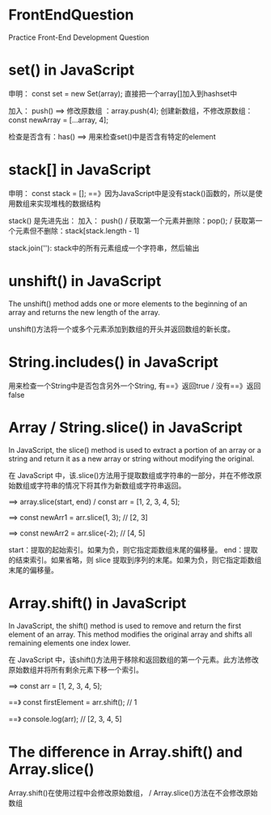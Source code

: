 # FrontEndQuestion
Practice Front-End Development Question

# set() in JavaScript
申明： const set = new Set(array); 直接把一个array[]加入到hashset中

加入： push() ==> 修改原数组 ：array.push(4); 创建新数组，不修改原数组： const newArray = [...array, 4];

检查是否含有：has() ==> 用来检查set()中是否含有特定的element

# stack[] in JavaScript
申明： const stack = []; ==》因为JavaScript中是没有stack()函数的，所以是使用数组来实现堆栈的数据结构

stack() 是先进先出： 加入： push()   /   获取第一个元素并删除：pop();  / 获取第一个元素但不删除：stack[stack.length - 1] 

stack.join(''): stack中的所有元素组成一个字符串，然后输出

# unshift() in JavaScript
The unshift() method adds one or more elements to the beginning of an array and returns the new length of the array.

unshift()方法将一个或多个元素添加到数组的开头并返回数组的新长度。

# String.includes() in JavaScript

用来检查一个String中是否包含另外一个String, 有==》返回true / 没有==》返回false

# Array / String.slice() in JavaScript

In JavaScript, the slice() method is used to extract a portion of an array or a string and return it as a new array 
or string without modifying the original.

在 JavaScript 中，该.slice()方法用于提取数组或字符串的一部分，并在不修改原始数组或字符串的情况下将其作为新数组或字符串返回。

==> array.slice(start, end) / const arr = [1, 2, 3, 4, 5]; 

==> const newArr1 = arr.slice(1, 3); // [2, 3] 

==> const newArr2 = arr.slice(-2); // [4, 5]

start：提取的起始索引。如果为负，则它指定距数组末尾的偏移量。
end：提取的结束索引。如果省略，则 slice 提取到序列的末尾。如果为负，则它指定距数组末尾的偏移量。

# Array.shift() in JavaScript
In JavaScript, the shift() method is used to remove and return the first element of an array. 
This method modifies the original array and shifts all remaining elements one index lower.

在 JavaScript 中，该shift()方法用于移除和返回数组的第一个元素。此方法修改原始数组并将所有剩余元素下移一个索引。

==> const arr = [1, 2, 3, 4, 5]; 

==》 const firstElement = arr.shift(); // 1

==》 console.log(arr); // [2, 3, 4, 5]

# The difference in Array.shift() and Array.slice()
Array.shift()在使用过程中会修改原始数组， / Array.slice()方法在不会修改原始数组
